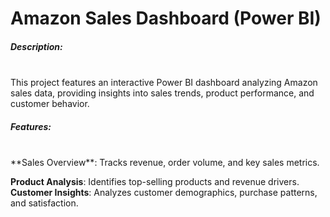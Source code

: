 <h1>Amazon Sales Dashboard (Power BI)</h1>

<h5>Description:</h5><br>
This project features an interactive Power BI dashboard analyzing Amazon sales data, providing insights into sales trends, product performance, and customer behavior.<br>

<h5>Features:</h5><br>
**Sales Overview**: Tracks revenue, order volume, and key sales metrics.

**Product Analysis**: Identifies top-selling products and revenue drivers.<br>
**Customer Insights**: Analyzes customer demographics, purchase patterns, and satisfaction.
